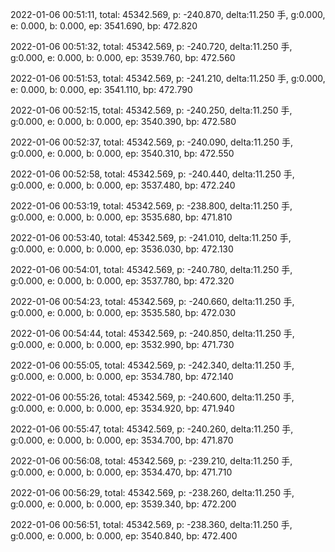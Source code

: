 2022-01-06 00:51:11, total: 45342.569, p: -240.870, delta:11.250 手, g:0.000, e: 0.000, b: 0.000, ep: 3541.690, bp: 472.820

2022-01-06 00:51:32, total: 45342.569, p: -240.720, delta:11.250 手, g:0.000, e: 0.000, b: 0.000, ep: 3539.760, bp: 472.560

2022-01-06 00:51:53, total: 45342.569, p: -241.210, delta:11.250 手, g:0.000, e: 0.000, b: 0.000, ep: 3541.110, bp: 472.790

2022-01-06 00:52:15, total: 45342.569, p: -240.250, delta:11.250 手, g:0.000, e: 0.000, b: 0.000, ep: 3540.390, bp: 472.580

2022-01-06 00:52:37, total: 45342.569, p: -240.090, delta:11.250 手, g:0.000, e: 0.000, b: 0.000, ep: 3540.310, bp: 472.550

2022-01-06 00:52:58, total: 45342.569, p: -240.440, delta:11.250 手, g:0.000, e: 0.000, b: 0.000, ep: 3537.480, bp: 472.240

2022-01-06 00:53:19, total: 45342.569, p: -238.800, delta:11.250 手, g:0.000, e: 0.000, b: 0.000, ep: 3535.680, bp: 471.810

2022-01-06 00:53:40, total: 45342.569, p: -241.010, delta:11.250 手, g:0.000, e: 0.000, b: 0.000, ep: 3536.030, bp: 472.130

2022-01-06 00:54:01, total: 45342.569, p: -240.780, delta:11.250 手, g:0.000, e: 0.000, b: 0.000, ep: 3537.780, bp: 472.320

2022-01-06 00:54:23, total: 45342.569, p: -240.660, delta:11.250 手, g:0.000, e: 0.000, b: 0.000, ep: 3535.580, bp: 472.030

2022-01-06 00:54:44, total: 45342.569, p: -240.850, delta:11.250 手, g:0.000, e: 0.000, b: 0.000, ep: 3532.990, bp: 471.730

2022-01-06 00:55:05, total: 45342.569, p: -242.340, delta:11.250 手, g:0.000, e: 0.000, b: 0.000, ep: 3534.780, bp: 472.140

2022-01-06 00:55:26, total: 45342.569, p: -240.600, delta:11.250 手, g:0.000, e: 0.000, b: 0.000, ep: 3534.920, bp: 471.940

2022-01-06 00:55:47, total: 45342.569, p: -240.260, delta:11.250 手, g:0.000, e: 0.000, b: 0.000, ep: 3534.700, bp: 471.870

2022-01-06 00:56:08, total: 45342.569, p: -239.210, delta:11.250 手, g:0.000, e: 0.000, b: 0.000, ep: 3534.470, bp: 471.710

2022-01-06 00:56:29, total: 45342.569, p: -238.260, delta:11.250 手, g:0.000, e: 0.000, b: 0.000, ep: 3539.340, bp: 472.200

2022-01-06 00:56:51, total: 45342.569, p: -238.360, delta:11.250 手, g:0.000, e: 0.000, b: 0.000, ep: 3540.840, bp: 472.400